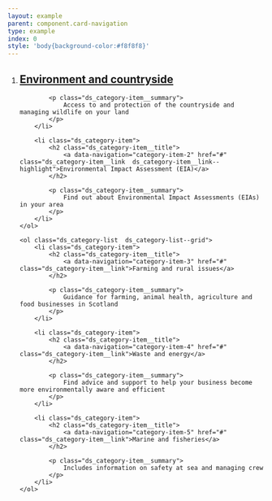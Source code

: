 ```yaml
---
layout: example
parent: component.card-navigation
type: example
index: 0
style: 'body{background-color:#f8f8f8}'
---
```


<nav aria-label="Category navigation">
    <ol class="ds_category-list  ds_category-list--grid  ds_category-list--highlight">
        <li class="ds_category-item">
            <h2 class="ds_category-item__title">
                <a data-navigation="category-item-1" href="#" class="ds_category-item__link  ds_category-item__link--highlight">Environment and countryside</a>
            </h2>

            <p class="ds_category-item__summary">
                Access to and protection of the countryside and managing wildlife on your land
            </p>
        </li>

        <li class="ds_category-item">
            <h2 class="ds_category-item__title">
                <a data-navigation="category-item-2" href="#" class="ds_category-item__link  ds_category-item__link--highlight">Environmental Impact Assessment (EIA)</a>
            </h2>

            <p class="ds_category-item__summary">
                Find out about Environmental Impact Assessments (EIAs) in your area
            </p>
        </li>
    </ol>

    <ol class="ds_category-list  ds_category-list--grid">
        <li class="ds_category-item">
            <h2 class="ds_category-item__title">
                <a data-navigation="category-item-3" href="#" class="ds_category-item__link">Farming and rural issues</a>
            </h2>

            <p class="ds_category-item__summary">
                Guidance for farming, animal health, agriculture and food businesses in Scotland
            </p>
        </li>

        <li class="ds_category-item">    
            <h2 class="ds_category-item__title">
                <a data-navigation="category-item-4" href="#" class="ds_category-item__link">Waste and energy</a>
            </h2>

            <p class="ds_category-item__summary">
                Find advice and support to help your business become more environmentally aware and efficient
            </p>
        </li>

        <li class="ds_category-item">
            <h2 class="ds_category-item__title">
                <a data-navigation="category-item-5" href="#" class="ds_category-item__link">Marine and fisheries</a>
            </h2>

            <p class="ds_category-item__summary">
                Includes information on safety at sea and managing crew
            </p>
        </li>
    </ol>
</nav>
